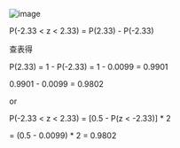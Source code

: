 ![image](https://github.com/user-attachments/assets/a0ea9c2d-8c4a-432f-900a-66a4f741be40)

P(-2.33 < z < 2.33) = P(2.33) - P(-2.33)

查表得

P(2.33) = 1 - P(-2.33) = 1 - 0.0099 = 0.9901

0.9901 - 0.0099 = 0.9802

or

P(-2.33 < z < 2.33) 
= [0.5 - P(z < -2.33)] * 2 

= (0.5 - 0.0099) * 2 = 0.9802

